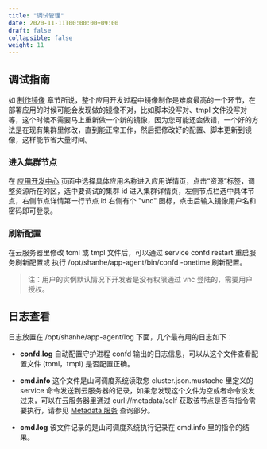 ```yaml
---
title: "调试管理"
date: 2020-11-11T00:00:00+09:00
draft: false
collapsible: false
weight: 11
---
```


## 调试指南

如 [制作镜像](/appcenter/dev-platform/cluster-developer-guide/image-build/build) 章节所说，整个应用开发过程中镜像制作是难度最高的一个环节，在部署应用的时候可能会发现做的镜像不对，比如脚本没写对、tmpl 文件没写对等，这个时候不需要马上重新做一个新的镜像，因为您可能还会做错，一个好的方法是在现有集群里修改，直到能正常工作，然后把修改好的配置、脚本更新到镜像，这样能节省大量时间。

### 进入集群节点

在 [应用开发中心](https://appcenter.shanhe.com/developer/) 页面中选择具体应用名称进入应用详情页，点击“资源”标签，调整资源所在的区，选中要调试的集群 id 进入集群详情页，左侧节点栏选中具体节点，右侧节点详情第一行节点 id 右侧有个 "vnc" 图标，点击后输入镜像用户名和密码即可登录。

### 刷新配置

在云服务器里修改 toml 或 tmpl 文件后，可以通过 service confd restart 重启服务刷新配置或 执行 /opt/shanhe/app-agent/bin/confd -onetime 刷新配置。

> 注：用户的实例默认情况下开发者是没有权限通过 vnc 登陆的，需要用户授权。

## 日志查看

日志放置在 /opt/shanhe/app-agent/log 下面，几个最有用的日志如下：

- **confd.log**  自动配置守护进程 confd 输出的日志信息，可以从这个文件查看配置文件 (toml，tmpl) 是否配置正确。

- **cmd.info**  这个文件是山河调度系统读取您 cluster.json.mustache 里定义的 service 命令发送到云服务器的记录，如果您发现这个文件为空或者命令没发过来，可以在云服务器里通过 curl://metadata/self 获取该节点是否有指令需要执行，请参见 [Metadata 服务](/appcenter/dev-platform/cluster-developer-guide/metadata/metadata-service) 查询部分。

- **cmd.log**  该文件记录的是山河调度系统执行记录在 cmd.info 里的指令的结果。